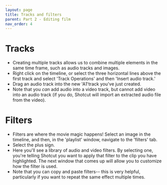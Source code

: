 ```yaml
---
layout: page
title: Tracks and filters
parent: Part 2 - Editing film
nav_order: 4
---
```

# Tracks
+ Creating multiple tracks allows us to combine multiple elements in the same time frame, such as audio tracks and images.
+ Right click on the timeline, or select the three horizontal lines above the first track and select 'Track Operations' and then 'Insert audio track.'
+ Drag an audio track into the new 'A1'track you've just created.
+ Note that you *can* add audio into a video track, but cannot add video into an audio track (if you do, Shotcut will import an extracted audio file from the video).

# Filters
+ Filters are where the movie magic happens! Select an image in the timeline, and then, in the 'playlist' window, navigate to the 'filters' tab.
+ Select the plus sign.
+ Here you'll see a library of audio and video filters. By selecting one, you're telling Shotcut you want to apply that filter to the clip you have highlighted. The next window that comes up will allow you to customize how the filter is used.
+ Note that you can copy and paste filters-- this is very helpful, particularly if you want to repeat the same effect multiple times.  
